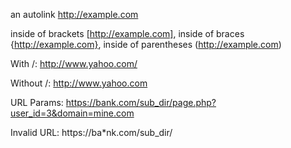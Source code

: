 an autolink http://example.com

inside of brackets [http://example.com], inside of braces {http://example.com},  inside of parentheses (http://example.com)

With /:
http://www.yahoo.com/

Without /:
http://www.yahoo.com

URL Params:
https://bank.com/sub_dir/page.php?user_id=3&domain=mine.com

Invalid URL:
https://ba*nk.com/sub_dir/
